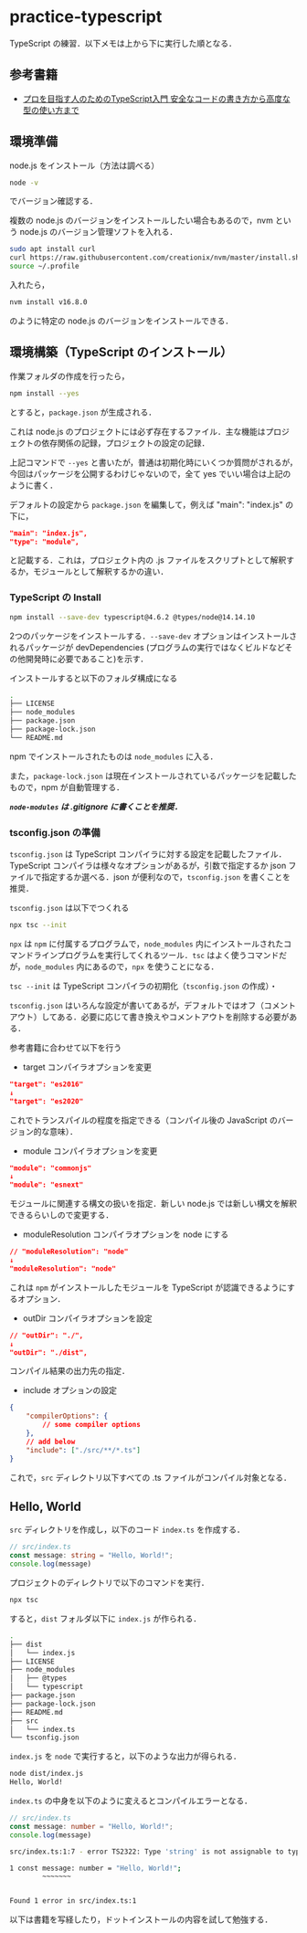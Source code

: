# practice-typescript

TypeScript の練習．以下メモは上から下に実行した順となる．

## 参考書籍

- [プロを目指す人のためのTypeScript入門 安全なコードの書き方から高度な型の使い方まで](https://gihyo.jp/book/2022/978-4-297-12747-3)

## 環境準備

node.js をインストール（方法は調べる）

```bash
node -v
```

でバージョン確認する．

複数の node.js のバージョンをインストールしたい場合もあるので，nvm という node.js のバージョン管理ソフトを入れる．

```bash
sudo apt install curl
curl https://raw.githubusercontent.com/creationix/nvm/master/install.sh | bash
source ~/.profile
```

入れたら，

```bash
nvm install v16.8.0
```

のように特定の node.js のバージョンをインストールできる．

## 環境構築（TypeScript のインストール）

作業フォルダの作成を行ったら，

```bash
npm install --yes
```

とすると，```package.json``` が生成される．

これは node.js のプロジェクトには必ず存在するファイル．主な機能はプロジェクトの依存関係の記録，プロジェクトの設定の記録．

上記コマンドで ```--yes``` と書いたが，普通は初期化時にいくつか質問がされるが，今回はパッケージを公開するわけじゃないので，全て yes でいい場合は上記のように書く．

デフォルトの設定から ```package.json``` を編集して，例えば "main": "index.js" の下に，

```json
"main": "index.js",
"type": "module",
```

と記載する．これは，プロジェクト内の .js ファイルをスクリプトとして解釈するか，モジュールとして解釈するかの違い．

### TypeScript の Install

```bash
npm install --save-dev typescript@4.6.2 @types/node@14.14.10
```

2つのパッケージをインストールする．```--save-dev``` オプションはインストールされるパッケージが devDependencies (プログラムの実行ではなくビルドなどその他開発時に必要であること)を示す．

インストールすると以下のフォルダ構成になる

```bash
.
├── LICENSE
├── node_modules
├── package.json
├── package-lock.json
└── README.md
```

npm でインストールされたものは ```node_modules``` に入る．

また，```package-lock.json``` は現在インストールされているパッケージを記載したもので，npm が自動管理する．

***```node-modules``` は .gitignore に書くことを推奨．***

### tsconfig.json の準備

```tsconfig.json``` は TypeScript コンパイラに対する設定を記載したファイル．TypeScript コンパイラは様々なオプションがあるが，引数で指定するか json ファイルで指定するか選べる．json が便利なので，```tsconfig.json``` を書くことを推奨．

```tsconfig.json``` は以下でつくれる

```bash
npx tsc --init
```

```npx``` は ```npm``` に付属するプログラムで，```node_modules``` 内にインストールされたコマンドラインプログラムを実行してくれるツール．```tsc``` はよく使うコマンドだが，```node_modules``` 内にあるので，```npx``` を使うことになる．

```tsc --init``` は TypeScript コンパイラの初期化（```tsconfig.json``` の作成）・

```tsconfig.json``` はいろんな設定が書いてあるが，デフォルトではオフ（コメントアウト）してある．必要に応じて書き換えやコメントアウトを削除する必要がある．

参考書籍に合わせて以下を行う

- target コンパイラオプションを変更

```json
"target": "es2016"
↓
"target": "es2020"
```

これでトランスパイルの程度を指定できる（コンパイル後の JavaScript のバージョン的な意味）．

- module コンパイラオプションを変更

```json
"module": "commonjs"
↓
"module": "esnext"
```

モジュールに関連する構文の扱いを指定．新しい node.js では新しい構文を解釈できるらいしので変更する．

- moduleResolution コンパイラオプションを node にする

```json
// "moduleResolution": "node"
↓
"moduleResolution": "node"
```

これは ```npm``` がインストールしたモジュールを TypeScript が認識できるようにするオプション．

- outDir コンパイラオプションを設定

```json
// "outDir": "./",
↓
"outDir": "./dist",
```

コンパイル結果の出力先の指定．

- include オプションの設定

```json
{
    "compilerOptions": {
        // some compiler options
    },
    // add below
    "include": ["./src/**/*.ts"]
}
```

これで，```src``` ディレクトリ以下すべての .ts ファイルがコンパイル対象となる．

## Hello, World

```src``` ディレクトリを作成し，以下のコード ```index.ts``` を作成する．

```typescript
// src/index.ts
const message: string = "Hello, World!";
console.log(message)
```

プロジェクトのディレクトリで以下のコマンドを実行．

```bash
npx tsc
```

すると，```dist``` フォルダ以下に ```index.js``` が作られる．

```bash
.
├── dist
│   └── index.js
├── LICENSE
├── node_modules
│   ├── @types
│   └── typescript
├── package.json
├── package-lock.json
├── README.md
├── src
│   └── index.ts
└── tsconfig.json
```

```index.js``` を ```node``` で実行すると，以下のような出力が得られる．

```bash
node dist/index.js
Hello, World!
```

```index.ts``` の中身を以下のように変えるとコンパイルエラーとなる．

```typescript
// src/index.ts
const message: number = "Hello, World!";
console.log(message)
```

```bash
src/index.ts:1:7 - error TS2322: Type 'string' is not assignable to type 'number'.

1 const message: number = "Hello, World!";
        ~~~~~~~


Found 1 error in src/index.ts:1
```

以下は書籍を写経したり，ドットインストールの内容を試して勉強する．
